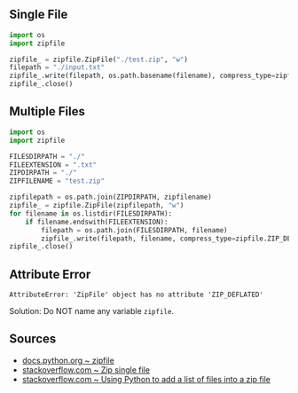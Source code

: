 ## Single File

```python
import os
import zipfile

zipfile_ = zipfile.ZipFile("./test.zip", "w")
filepath = "./input.txt"
zipfile_.write(filepath, os.path.basename(filename), compress_type=zipfile.ZIP_DEFLATED)
zipfile_.close()
```

## Multiple Files

```python
import os
import zipfile

FILESDIRPATH = "./"
FILEEXTENSION = ".txt"
ZIPDIRPATH = "./"
ZIPFILENAME = "test.zip"

zipfilepath = os.path.join(ZIPDIRPATH, zipfilename)
zipfile_ = zipfile.ZipFile(zipfilepath, "w")
for filename in os.listdir(FILESDIRPATH):
    if filename.endswith(FILEEXTENSION):
        filepath = os.path.join(FILESDIRPATH, filename)
        zipfile_.write(filepath, filename, compress_type=zipfile.ZIP_DEFLATED)
zipfile_.close()
```

## Attribute Error

`AttributeError: 'ZipFile' object has no attribute 'ZIP_DEFLATED'`

Solution: Do NOT name any variable `zipfile`.

## Sources

- [docs.python.org ~ zipfile](https://docs.python.org/3/library/zipfile.html)
- [stackoverflow.com ~ Zip single file](https://stackoverflow.com/a/42214596)
- [stackoverflow.com ~ Using Python to add a list of files into a zip file](https://stackoverflow.com/a/25615573)
